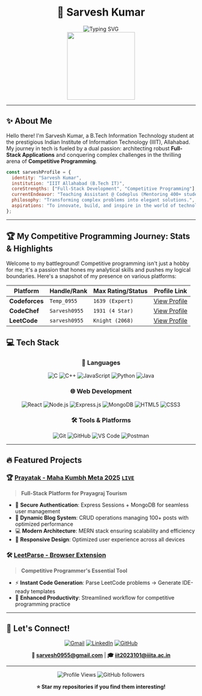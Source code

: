 <div align="center">
  
# 🚀 Sarvesh Kumar 
<img src="https://readme-typing-svg.herokuapp.com?font=Fira+Code&size=22&duration=3000&pause=1000&color=00D9FF&center=true&vCenter=true&width=600&lines=Full+Stack+Developer+%7C+Competitive+Programmer;IIIT+Allahabad;" alt="Typing SVG" />

<div align="center">
  <img src="https://github-readme-stats.vercel.app/api?username=Sarvesh0955&show_icons=true&theme=tokyonight&hide_border=true&count_private=true" height="180"/>
<!--   <img src="https://github-readme-streak-stats.herokuapp.com/?user=Sarvesh0955&theme=tokyonight&hide_border=true" height="180"/> -->
</div>

</div>

---

## ✨ About Me

Hello there! I'm Sarvesh Kumar, a B.Tech Information Technology student at the prestigious Indian Institute of Information Technology (IIIT), Allahabad. My journey in tech is fueled by a dual passion: architecting robust **Full-Stack Applications** and conquering complex challenges in the thrilling arena of **Competitive Programming**.

```javascript
const sarveshProfile = {
  identity: "Sarvesh Kumar",
  institution: "IIIT Allahabad (B.Tech IT)",
  coreStrengths: ["Full-Stack Development", "Competitive Programming"],
  currentEndeavor: "Teaching Assistant @ Codeplus (Mentoring 400+ students)",
  philosophy: "Transforming complex problems into elegant solutions.",
  aspirations: "To innovate, build, and inspire in the world of technology."
};
```

---

## 🏆 My Competitive Programming Journey: Stats & Highlights

Welcome to my battleground! Competitive programming isn't just a hobby for me; it's a passion that hones my analytical skills and pushes my logical boundaries. Here's a snapshot of my presence on various platforms:

<div align="center">

| Platform        | Handle/Rank      | Max Rating/Status | Profile Link                                            |
|-----------------|------------------|-------------------|---------------------------------------------------------|
| **Codeforces**  | `Temp_0955`      | `1639 (Expert)`   | [View Profile](https://codeforces.com/profile/Temp_0955) |
| **CodeChef**    | `Sarvesh0955`    | `1931 (4 Star)`   | [View Profile](https://www.codechef.com/users/Sarvesh0955) |
| **LeetCode**    | `sarvesh0955`    | `Knight (2068)`   | [View Profile](https://leetcode.com/sarvesh0955/)       |

</div>


## 💻 Tech Stack

<div align="center">

### 🚀 Languages
![C](https://img.shields.io/badge/C-00599C?style=for-the-badge&logo=c&logoColor=white)
![C++](https://img.shields.io/badge/C%2B%2B-00599C?style=for-the-badge&logo=c%2B%2B&logoColor=white)
![JavaScript](https://img.shields.io/badge/JavaScript-F7DF1E?style=for-the-badge&logo=javascript&logoColor=black)
![Python](https://img.shields.io/badge/Python-3776AB?style=for-the-badge&logo=python&logoColor=white)
![Java](https://img.shields.io/badge/Java-ED8B00?style=for-the-badge&logo=java&logoColor=white)

### 🌐 Web Development
![React](https://img.shields.io/badge/React-20232A?style=for-the-badge&logo=react&logoColor=61DAFB)
![Node.js](https://img.shields.io/badge/Node.js-43853D?style=for-the-badge&logo=node.js&logoColor=white)
![Express.js](https://img.shields.io/badge/Express.js-404D59?style=for-the-badge)
![MongoDB](https://img.shields.io/badge/MongoDB-4EA94B?style=for-the-badge&logo=mongodb&logoColor=white)
![HTML5](https://img.shields.io/badge/HTML5-E34F26?style=for-the-badge&logo=html5&logoColor=white)
![CSS3](https://img.shields.io/badge/CSS3-1572B6?style=for-the-badge&logo=css3&logoColor=white)

### 🛠️ Tools & Platforms
![Git](https://img.shields.io/badge/Git-F05032?style=for-the-badge&logo=git&logoColor=white)
![GitHub](https://img.shields.io/badge/GitHub-100000?style=for-the-badge&logo=github&logoColor=white)
![VS Code](https://img.shields.io/badge/VS_Code-0078D4?style=for-the-badge&logo=visual%20studio%20code&logoColor=white)
![Postman](https://img.shields.io/badge/Postman-FF6C37?style=for-the-badge&logo=postman&logoColor=white)

</div>

---

## 🔥 Featured Projects

### 🏆 [Prayatak - Maha Kumbh Meta 2025](https://github.com/Sarvesh0955/prayatak) [`LIVE`](https://prayatak-frontend.onrender.com/)
> **Full-Stack Platform for Prayagraj Tourism**
- 🔐 **Secure Authentication**: Express Sessions + MongoDB for seamless user management
- 📝 **Dynamic Blog System**: CRUD operations managing 100+ posts with optimized performance  
- 💻 **Modern Architecture**: MERN stack ensuring scalability and efficiency
- 🎨 **Responsive Design**: Optimized user experience across all devices

### 🛠️ [LeetParse - Browser Extension](https://github.com/Sarvesh0955/leetparse)
> **Competitive Programmer's Essential Tool**
- ⚡ **Instant Code Generation**: Parse LeetCode problems → Generate IDE-ready templates
- 🎯 **Enhanced Productivity**: Streamlined workflow for competitive programming practice

---

## 🤝 Let's Connect!

<div align="center">

[![Gmail](https://img.shields.io/badge/Gmail-D14836?style=for-the-badge&logo=gmail&logoColor=white)](mailto:sarvesh0955@gmail.com)
[![LinkedIn](https://img.shields.io/badge/LinkedIn-0077B5?style=for-the-badge&logo=linkedin&logoColor=white)](https://linkedin.com/in/sarvesh-kumar)
[![GitHub](https://img.shields.io/badge/GitHub-100000?style=for-the-badge&logo=github&logoColor=white)](https://github.com/Sarvesh0955)

**📧 sarvesh0955@gmail.com** | **🎓 iit2023101@iiita.ac.in** 
</div>

---

<div align="center">
 
![Profile Views](https://komarev.com/ghpvc/?username=Sarvesh0955&color=blueviolet&style=flat-square&label=Profile+Views)
![GitHub followers](https://img.shields.io/github/followers/Sarvesh0955?style=social)

**⭐ Star my repositories if you find them interesting!**

</div>
